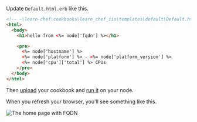 Update <code class="file-path">Default.html.erb</code> like this.

```html
<!-- ~\learn-chef\cookbooks\learn_chef_iis\templates\default\Default.html.erb -->
<html>
  <body>
    <h1>hello from <%= node['fqdn'] %></h1>

    <pre>
      <%= node['hostname'] %>
      <%= node['platform'] %> - <%= node['platform_version'] %>
      <%= node['cpu']['total'] %> CPUs
    </pre>
  </body>
</html>
```

Then [upload](/manage-a-node/windows/update-your-nodes-configuration#step2) your cookbook and [run it](/manage-a-node/windows/update-your-nodes-configuration#step3) on your node.

When you refresh your browser, you'll see something like this.

![The home page with FQDN](windows/webserver-template-more.png)
